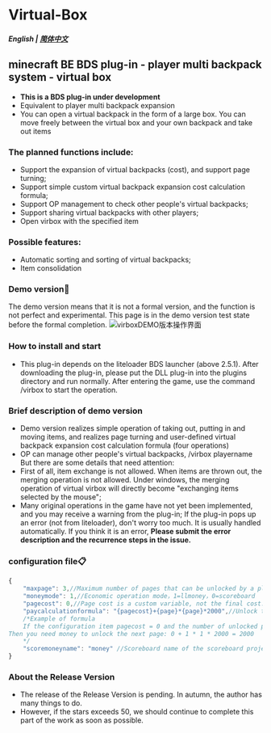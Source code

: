 # Virtual-Box
##### English | [简体中文](README.md)
## minecraft BE BDS plug-in - player multi backpack system - virtual box
- **This is a BDS plug-in under development**
- Equivalent to player multi backpack expansion
- You can open a virtual backpack in the form of a large box. You can move freely between the virtual box and your own backpack and take out items
### The planned functions include:
- Support the expansion of virtual backpacks (cost), and support page turning;
- Support simple custom virtual backpack expansion cost calculation formula;
- Support OP management to check other people's virtual backpacks;
- Support sharing virtual backpacks with other players;
- Open virbox with the specified item
### Possible features:
- Automatic sorting and sorting of virtual backpacks;
- Item consolidation


### Demo version🎁
 The demo version means that it is not a formal version, and the function is not perfect and experimental. This page is in the demo version test state before the formal completion.
![virboxDEMO版本操作界面](https://user-images.githubusercontent.com/51207072/185733431-2ed6d0a6-cb8c-44fa-bf74-faa3ca226791.png)
### How to install and start
- This plug-in depends on the liteloader BDS launcher (above 2.5.1). After downloading the plug-in, please put the DLL plug-in into the plugins directory and run normally. After entering the game, use the command /virbox to start the operation.
### Brief description of demo version
- Demo version realizes simple operation of taking out, putting in and moving items, and realizes page turning and user-defined virtual backpack expansion cost calculation formula (four operations)
- OP can manage other people's virtual backpacks, /virbox playername
 <br/>But there are some details that need attention:<br>
- First of all, item exchange is not allowed. When items are thrown out, the merging operation is not allowed. Under windows, the merging operation of virtual virbox will directly become "exchanging items selected by the mouse";
- Many original operations in the game have not yet been implemented, and you may receive a warning from the plug-in; If the plug-in pops up an error (not from liteloader), don't worry too much. It is usually handled automatically. If you think it is an error, **Please submit the error description and the recurrence steps in the issue.** 

### configuration file📋
```javascript
{
    "maxpage": 3,//Maximum number of pages that can be unlocked by a player
    "moneymode": 1,//Economic operation mode，1=llmoney，0=scoreboard
    "pagecost": 0,//Page cost is a custom variable, not the final cost.
    "paycalculationformula": "{pagecost}+{page}*{page}*2000",//Unlock the calculation formula that costs money on the next page. It supports four operations. If the formula is wrong, it will cause exceptions or even collapse
    /*Example of formula
    If the configuration item pagecost = 0 and the number of unlocked pages of the current player is page = 1,
Then you need money to unlock the next page: 0 + 1 * 1 * 2000 = 2000
    */
    "scoremoneyname": "money" //Scoreboard name of the scoreboard project for economic docking
}
```
### About the Release Version

- The release of the Release Version is pending. In autumn, the author has many things to do.
- However, if the stars exceeds 50, we should continue to complete this part of the work as soon as possible.



